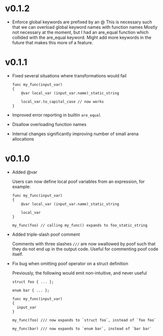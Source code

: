 # v0.1.2

* Enforce global keywords are prefixed by an @
  This is necessary such that we can overload global keyword names with
  function names Mostly not necessary at the moment, but I had an are_equal
  function which collided with the are_equal keyword.  Might add more keywords
  in the future that makes this more of a feature.

# v0.1.1

* Fixed several situations where transformations would fail
  ```
  func my_func(input_var)
  {
      @var local_var (input_var.name)_static_string

      local_var.to_capital_case // now works
  }
  ```

* Improved error reporting in builtin `are_equal`

* Disallow overloading function names

* Internal changes significantly improving number of small arena allocations

# v0.1.0

* Added @var

  Users can now define local poof variables from an expression, for example:
  ```
  func my_func(input_var)
  {
      @var local_var (input_var.name)_static_string

      local_var
  }

  my_func(foo) // calling my_func() expands to foo_static_string
  ```


* Added triple-slash poof comment

  Comments with three slashes `///` are now swallowed by poof such that they do
  not end up in the output code.  Useful for commenting poof code itself.

* Fix bug when omitting poof operator on a struct definition

  Previously, the following would emit non-intuitive, and never useful
  ```
  struct foo { ... };

  enum bar { ... };

  func my_func(input_var)
  {
    input_var
  }

  my_func(foo) /// now expands to `struct foo`, instead of `foo foo`

  my_func(bar) /// now expands to `enum bar`, instead of `bar bar`
  ```
